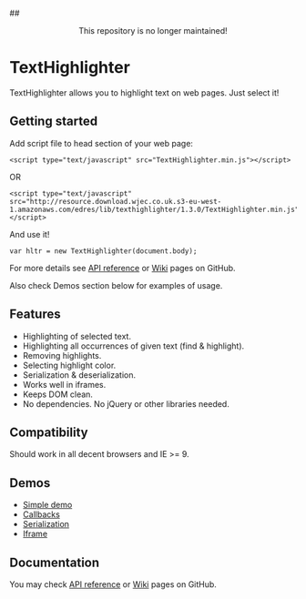 ##<center>This repository is no longer maintained!</center> 

# TextHighlighter

TextHighlighter allows you to highlight text on web pages. Just select it!

## Getting started

Add script file to head section of your web page:

```
<script type="text/javascript" src="TextHighlighter.min.js"></script>
```

OR

```
<script type="text/javascript" src="http://resource.download.wjec.co.uk.s3-eu-west-1.amazonaws.com/edres/lib/texthighlighter/1.3.0/TextHighlighter.min.js"></script>
```


And use it!

```
var hltr = new TextHighlighter(document.body);
```

For more details see [API reference](http://mir3z.github.io/texthighlighter/doc/index.html) or 
[Wiki](https://github.com/mir3z/texthighlighter/wiki) pages on GitHub.

Also check Demos section below for examples of usage.

## Features

* Highlighting of selected text.
* Highlighting all occurrences of given text (find & highlight).
* Removing highlights.
* Selecting highlight color.
* Serialization & deserialization.
* Works well in iframes.
* Keeps DOM clean.
* No dependencies. No jQuery or other libraries needed.

## Compatibility

Should work in all decent browsers and IE >= 9.

## Demos

* [Simple demo](http://mir3z.github.io/texthighlighter/demos/simple.html)
* [Callbacks](http://mir3z.github.io/texthighlighter/demos/callbacks.html)
* [Serialization](http://mir3z.github.io/texthighlighter/demos/serialization.html)
* [Iframe](http://mir3z.github.io/texthighlighter/demos/iframe.html)

## Documentation
   
You may check [API reference](http://mir3z.github.io/texthighlighter/doc/index.html) or 
[Wiki](https://github.com/mir3z/texthighlighter/wiki) pages on GitHub.
